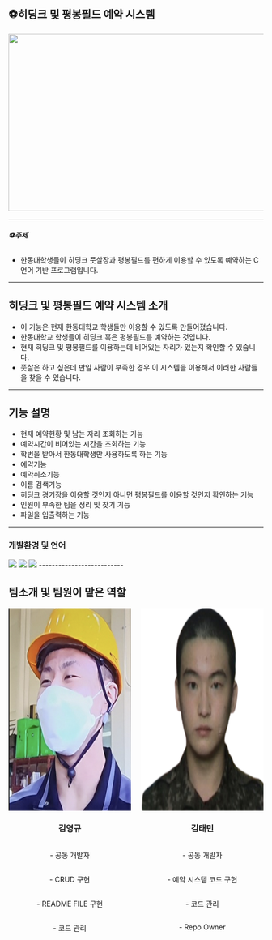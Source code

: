 ## ⚽️히딩크 및 평봉필드 예약 시스템
<img src="./assets/football.png" width="700" height="350">





-----------------------
 



##### ⚽️주제 
- 한동대학생들이 히딩크 풋살장과 평봉필드를 편하게 이용할 수 있도록 예약하는 C 언어 기반 프로그램입니다.
-------------------------


## 히딩크 및 평봉필드 예약 시스템 소개 
- 이 기능은 현재 한동대학교 학생들만 이용할 수 있도록 만들어졌습니다.
- 한동대학교 학생들이 히딩크 혹은 평봉필드를 예약하는 것입니다.
- 현재 히딩크 및 평봉필드를 이용하는데 비어있는 자리가 있는지 확인할 수 있습니다.
- 풋살은 하고 싶은데 만일 사람이 부족한 경우 이 시스템을 이용해서 이러한 사람들을 찾을 수 있습니다.
--------------------------



## 기능 설명
- 현재 예약현황 및 남는 자리 조회하는 기능
- 예약시간이 비어있는 시간을 조회하는 기능
- 학번을 받아서 한동대학생만 사용하도록 하는 기능
- 예약기능
- 예약취소기능
- 이름 검색기능
- 히딩크 경기장을 이용할 것인지 아니면 평봉필드를 이용할 것인지 확인하는 기능
- 인원이 부족한 팀을 정리 및 찾기 기능
- 파일을 입출력하는 기능
--------------------------




### 개발환경 및 언어
 <img src="https://img.shields.io/badge/HTML-E34F26?style=flat-square&logo=HTML5&logoColor=white"/>
 <img src="https://img.shields.io/badge/C-00CCFF?style=flat-square&logo=C&logoColor="white"/>
 <img src="https://img.shields.io/badge/VisualStudioCode-0000FF?style=flat-square&logo=VisualStudioCode&logoColor="black"/>
--------------------------



<h2>팀소개 및 팀원이 맡은 역할</h2>

<div style="display: flex; justify-content: center;">
  <div style="display: flex; flex-direction: column; align-items: center; margin-right: 20px;">
    <img src="./assets/bok.png" width="500" height="400">
    <h3>김영규</h3>
    <p>- 공동 개발자</p>
    <p>- CRUD 구현</p>
    <p>- README FILE 구현</p>
    <p>- 코드 관리</p>
  </div>
  <div style="display: flex; flex-direction: column; align-items: center;">
    <img src="./assets/taemin.png" width="500" height="400">
    <h3>김태민</h3>
    <p>- 공동 개발자</p>
    <p>- 예약 시스템 코드 구현</p>
    <p>- 코드 관리</p>
    <p>- Repo Owner</p>
  </div>
</div>





